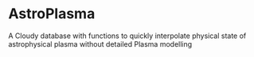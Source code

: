 # AstroPlasma
A Cloudy database with functions to quickly interpolate physical state of astrophysical plasma without detailed Plasma modelling
